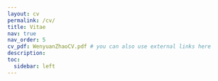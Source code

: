 ```yaml
---
layout: cv
permalink: /cv/
title: Vitae
nav: true
nav_order: 5
cv_pdf: WenyuanZhaoCV.pdf # you can also use external links here
description: 
toc:
  sidebar: left
---
```

